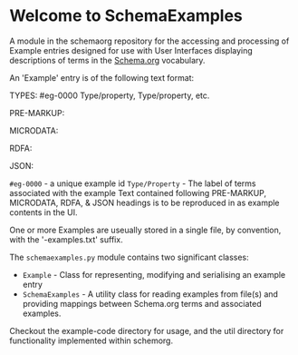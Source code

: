 Welcome to SchemaExamples
=======================
   
   A module in the schemaorg repository for the accessing and processing of Example entries designed for use with User Interfaces displaying descriptions of terms in the [Schema.org](https://schema.org) vocabulary.
   
   An 'Example' entry is of the following text format:

 TYPES: #eg-0000 Type/property, Type/property, etc.

 PRE-MARKUP:

 MICRODATA:

 RDFA:

 JSON:


```#eg-0000``` - a unique example id 
```Type/Property```  - The label of terms associated with the example
Text contained following PRE-MARKUP,  MICRODATA, RDFA, & JSON headings is to be reproduced in as example contents in the UI.

One or more Examples are useually stored in a single file, by convention, with the '-examples.txt' suffix.

The ```schemaexamples.py``` module contains two significant classes: 
 
 * ```Example``` - Class for representing, modifying and serialising an example entry
 * ```SchemaExamples``` - A utility class for reading examples from file(s) and providing mappings between Schema.org terms and associated examples.
 
Checkout the example-code directory for usage, and the util directory for functionality implemented within schemorg.



